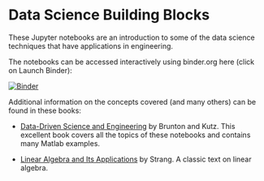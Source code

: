 # Data Science Building Blocks

These Jupyter notebooks are an introduction to some of the data science techniques that have applications in engineering.

The notebooks can be accessed interactively using binder.org here (click on Launch Binder):

[![Binder](https://mybinder.org/badge_logo.svg)](https://mybinder.org/v2/gh/grahampullan/datascienceBB/master)

Additional information on the concepts covered (and many others) can be found in these books:

-  [Data-Driven Science and Engineering](https://www.cambridge.org/gb/academic/subjects/mathematics/computational-science/data-driven-science-and-engineering-machine-learning-dynamical-systems-and-control?format=HB) by Brunton and Kutz. This excellent book covers all the topics of these notebooks and contains many Matlab examples. 

-  [Linear Algebra and Its Applications](https://blackwells.co.uk/bookshop/product/9780030105678?gC=5a105e8b&gclid=CjwKCAiA_f3uBRAmEiwAzPuaM_5wBbS6745owLLEriAXQ6YMLWkmQO-nJFHu0tBU3ZSxkNWC0zea1xoCMxMQAvD_BwE) by Strang. A classic text on linear algebra.
